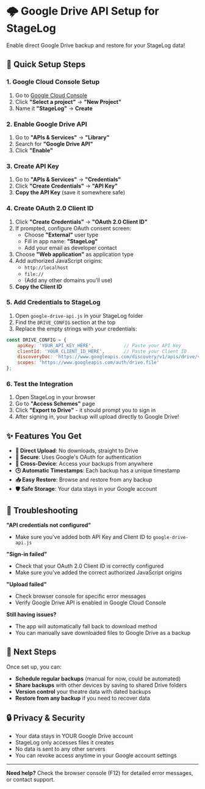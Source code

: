 # 🌩️ Google Drive API Setup for StageLog

Enable direct Google Drive backup and restore for your StageLog data!

## 🚀 Quick Setup Steps

### 1. Google Cloud Console Setup
1. Go to [Google Cloud Console](https://console.cloud.google.com)
2. Click **"Select a project"** → **"New Project"**
3. Name it **"StageLog"** → **Create**

### 2. Enable Google Drive API
1. Go to **"APIs & Services"** → **"Library"**
2. Search for **"Google Drive API"**
3. Click **"Enable"**

### 3. Create API Key
1. Go to **"APIs & Services"** → **"Credentials"**
2. Click **"Create Credentials"** → **"API Key"**
3. **Copy the API Key** (save it somewhere safe)

### 4. Create OAuth 2.0 Client ID
1. Click **"Create Credentials"** → **"OAuth 2.0 Client ID"**
2. If prompted, configure OAuth consent screen:
   - Choose **"External"** user type
   - Fill in app name: **"StageLog"**
   - Add your email as developer contact
3. Choose **"Web application"** as application type
4. Add authorized JavaScript origins:
   - `http://localhost`
   - `file://`
   - (Add any other domains you'll use)
5. **Copy the Client ID**

### 5. Add Credentials to StageLog
1. Open `google-drive-api.js` in your StageLog folder
2. Find the `DRIVE_CONFIG` section at the top
3. Replace the empty strings with your credentials:

```javascript
const DRIVE_CONFIG = {
    apiKey: 'YOUR_API_KEY_HERE',           // Paste your API Key
    clientId: 'YOUR_CLIENT_ID_HERE',       // Paste your Client ID
    discoveryDoc: 'https://www.googleapis.com/discovery/v1/apis/drive/v3/rest',
    scopes: 'https://www.googleapis.com/auth/drive.file'
};
```

### 6. Test the Integration
1. Open StageLog in your browser
2. Go to **"Access Schemes"** page
3. Click **"Export to Drive"** - it should prompt you to sign in
4. After signing in, your backup will upload directly to Google Drive!

## ✨ Features You Get

- **🔄 Direct Upload**: No downloads, straight to Drive
- **🔐 Secure**: Uses Google's OAuth for authentication
- **📱 Cross-Device**: Access your backups from anywhere
- **🕒 Automatic Timestamps**: Each backup has a unique timestamp
- **📥 Easy Restore**: Browse and restore from any backup
- **🛡️ Safe Storage**: Your data stays in your Google account

## 🔧 Troubleshooting

**"API credentials not configured"**
- Make sure you've added both API Key and Client ID to `google-drive-api.js`

**"Sign-in failed"**
- Check that your OAuth 2.0 Client ID is correctly configured
- Make sure you've added the correct authorized JavaScript origins

**"Upload failed"**
- Check browser console for specific error messages
- Verify Google Drive API is enabled in Google Cloud Console

**Still having issues?**
- The app will automatically fall back to download method
- You can manually save downloaded files to Google Drive as a backup

## 🎯 Next Steps

Once set up, you can:
- **Schedule regular backups** (manual for now, could be automated)
- **Share backups** with other devices by saving to shared Drive folders
- **Version control** your theatre data with dated backups
- **Restore from any backup** if you need to recover data

## 🔒 Privacy & Security

- Your data stays in YOUR Google Drive account
- StageLog only accesses files it creates
- No data is sent to any other servers
- You can revoke access anytime in your Google account settings

---

**Need help?** Check the browser console (F12) for detailed error messages, or contact support.

